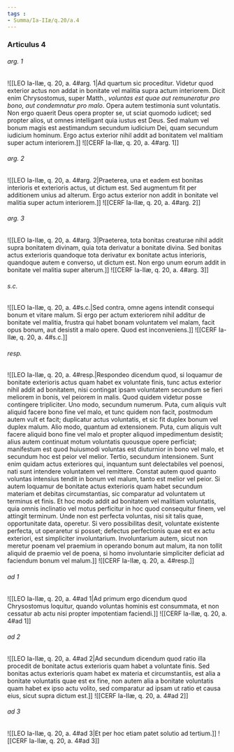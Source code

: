 ```yaml
---
tags : 
- Summa/Ia-IIæ/q.20/a.4
---
```


### Articulus 4

###### arg. 1
![[LEO Ia-IIæ, q. 20, a. 4#arg. 1|Ad quartum sic proceditur. Videtur quod exterior actus non addat in bonitate vel malitia supra actum interiorem. Dicit enim Chrysostomus, super Matth., *voluntas est quae aut remuneratur pro bono, aut condemnatur pro malo*. Opera autem testimonia sunt voluntatis. Non ergo quaerit Deus opera propter se, ut sciat quomodo iudicet; sed propter alios, ut omnes intelligant quia iustus est Deus. Sed malum vel bonum magis est aestimandum secundum iudicium Dei, quam secundum iudicium hominum. Ergo actus exterior nihil addit ad bonitatem vel malitiam super actum interiorem.]]
![[CERF Ia-IIæ, q. 20, a. 4#arg. 1]]

###### arg. 2
![[LEO Ia-IIæ, q. 20, a. 4#arg. 2|Praeterea, una et eadem est bonitas interioris et exterioris actus, ut dictum est. Sed augmentum fit per additionem unius ad alterum. Ergo actus exterior non addit in bonitate vel malitia super actum interiorem.]]
![[CERF Ia-IIæ, q. 20, a. 4#arg. 2]]

###### arg. 3
![[LEO Ia-IIæ, q. 20, a. 4#arg. 3|Praeterea, tota bonitas creaturae nihil addit supra bonitatem divinam, quia tota derivatur a bonitate divina. Sed bonitas actus exterioris quandoque tota derivatur ex bonitate actus interioris, quandoque autem e converso, ut dictum est. Non ergo unum eorum addit in bonitate vel malitia super alterum.]]
![[CERF Ia-IIæ, q. 20, a. 4#arg. 3]]

###### s.c.
![[LEO Ia-IIæ, q. 20, a. 4#s.c.|Sed contra, omne agens intendit consequi bonum et vitare malum. Si ergo per actum exteriorem nihil additur de bonitate vel malitia, frustra qui habet bonam voluntatem vel malam, facit opus bonum, aut desistit a malo opere. Quod est inconveniens.]]
![[CERF Ia-IIæ, q. 20, a. 4#s.c.]]

###### resp.
![[LEO Ia-IIæ, q. 20, a. 4#resp.|Respondeo dicendum quod, si loquamur de bonitate exterioris actus quam habet ex voluntate finis, tunc actus exterior nihil addit ad bonitatem, nisi contingat ipsam voluntatem secundum se fieri meliorem in bonis, vel peiorem in malis. Quod quidem videtur posse contingere tripliciter. Uno modo, secundum numerum. Puta, cum aliquis vult aliquid facere bono fine vel malo, et tunc quidem non facit, postmodum autem vult et facit; duplicatur actus voluntatis, et sic fit duplex bonum vel duplex malum. Alio modo, quantum ad extensionem. Puta, cum aliquis vult facere aliquid bono fine vel malo et propter aliquod impedimentum desistit; alius autem continuat motum voluntatis quousque opere perficiat; manifestum est quod huiusmodi voluntas est diuturnior in bono vel malo, et secundum hoc est peior vel melior. Tertio, secundum intensionem. Sunt enim quidam actus exteriores qui, inquantum sunt delectabiles vel poenosi, nati sunt intendere voluntatem vel remittere. Constat autem quod quanto voluntas intensius tendit in bonum vel malum, tanto est melior vel peior. Si autem loquamur de bonitate actus exterioris quam habet secundum materiam et debitas circumstantias, sic comparatur ad voluntatem ut terminus et finis. Et hoc modo addit ad bonitatem vel malitiam voluntatis, quia omnis inclinatio vel motus perficitur in hoc quod consequitur finem, vel attingit terminum. Unde non est perfecta voluntas, nisi sit talis quae, opportunitate data, operetur. Si vero possibilitas desit, voluntate existente perfecta, ut operaretur si posset; defectus perfectionis quae est ex actu exteriori, est simpliciter involuntarium. Involuntarium autem, sicut non meretur poenam vel praemium in operando bonum aut malum, ita non tollit aliquid de praemio vel de poena, si homo involuntarie simpliciter deficiat ad faciendum bonum vel malum.]]
![[CERF Ia-IIæ, q. 20, a. 4#resp.]]

###### ad 1
![[LEO Ia-IIæ, q. 20, a. 4#ad 1|Ad primum ergo dicendum quod Chrysostomus loquitur, quando voluntas hominis est consummata, et non cessatur ab actu nisi propter impotentiam faciendi.]]
![[CERF Ia-IIæ, q. 20, a. 4#ad 1]]

###### ad 2
![[LEO Ia-IIæ, q. 20, a. 4#ad 2|Ad secundum dicendum quod ratio illa procedit de bonitate actus exterioris quam habet a voluntate finis. Sed bonitas actus exterioris quam habet ex materia et circumstantiis, est alia a bonitate voluntatis quae est ex fine, non autem alia a bonitate voluntatis quam habet ex ipso actu volito, sed comparatur ad ipsam ut ratio et causa eius, sicut supra dictum est.]]
![[CERF Ia-IIæ, q. 20, a. 4#ad 2]]

###### ad 3
![[LEO Ia-IIæ, q. 20, a. 4#ad 3|Et per hoc etiam patet solutio ad tertium.]]
![[CERF Ia-IIæ, q. 20, a. 4#ad 3]]

